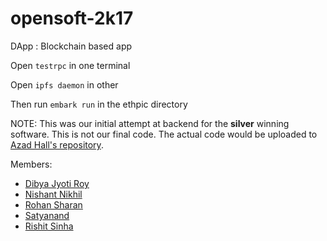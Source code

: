 # opensoft-2k17

DApp : Blockchain based app

Open `testrpc` in one terminal

Open `ipfs daemon` in other

Then run `embark run` in the ethpic directory

NOTE: This was our initial attempt at backend for the **silver** winning software. This is not our final code. The actual code would be uploaded to [Azad Hall's repository](https://github.com/Azad-Hall).

Members:
- [Dibya Jyoti Roy](https://github.com/djr-jsr)
- [Nishant Nikhil](https://github.com/nishnik)
- [Rohan Sharan](https://github.com/Calibre720)
- [Satyanand](https://github.com/greptruth)
- [Rishit Sinha](https://github.com/RishitSinha)
